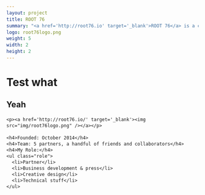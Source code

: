 ```yaml
---
layout: project
title: ROOT 76
summary: "<a href='http://root76.io' target='_blank'>ROOT 76</a> is a company I started after SRRN Games got acquired by Timmons Group, focusing on lean, sustainable indie game development and growing the amazing RVA game dev community."
logo: root76logo.png
weight: 5
width: 2
height: 2
---
```


# Test what
## Yeah

    <p><a href='http://root76.io/' target='_blank'><img src="img/root76logo.png" /></a></p>
    
    <h4>Founded: October 2014</h4>
    <h4>Team: 5 partners, a handful of friends and collaborators</h4>
    <h4>My Role:</h4>
    <ul class="role">
      <li>Partner</li>
      <li>Business development & press</li>
      <li>Creative design</li>
      <li>Technical stuff</li>
    </ul>